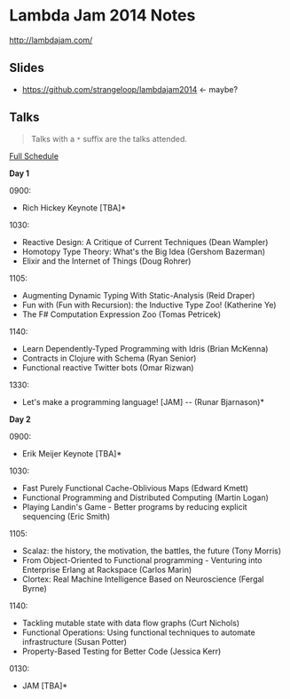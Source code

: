 # Lambda Jam 2014 Notes

http://lambdajam.com/

## Slides

* https://github.com/strangeloop/lambdajam2014 <- maybe?

## Talks

> Talks with a `*` suffix are the talks attended.

[Full Schedule](http://www.lambdajam.com/program.html)

__Day 1__

0900:
 - Rich Hickey Keynote [TBA]*

1030:
 - Reactive Design: A Critique of Current Techniques (Dean Wampler)
 - Homotopy Type Theory: What's the Big Idea (Gershom Bazerman)
 - Elixir and the Internet of Things (Doug Rohrer)

1105:
 - Augmenting Dynamic Typing With Static-Analysis (Reid Draper)
 - Fun with (Fun with Recursion): the Inductive Type Zoo! (Katherine Ye)
 - The F# Computation Expression Zoo (Tomas Petricek)

1140:
 - Learn Dependently-Typed Programming with Idris (Brian McKenna)
 - Contracts in Clojure with Schema (Ryan Senior)
 - Functional reactive Twitter bots (Omar Rizwan)

1330:
 - Let's make a programming language! [JAM] -- (Runar Bjarnason)*

__Day 2__

0900:
 - Erik Meijer Keynote [TBA]*

1030:
 - Fast Purely Functional Cache-Oblivious Maps (Edward Kmett)
 - Functional Programming and Distributed Computing (Martin Logan)
 - Playing Landin's Game - Better programs by reducing explicit sequencing (Eric Smith)

1105:
 - Scalaz: the history, the motivation, the battles, the future (Tony Morris)
 - From Object-Oriented to Functional programming - Venturing into Enterprise Erlang at Rackspace (Carlos Marin)
 - Clortex: Real Machine Intelligence Based on Neuroscience (Fergal Byrne)

1140:
 - Tackling mutable state with data flow graphs (Curt Nichols)
 - Functional Operations: Using functional techniques to automate infrastructure (Susan Potter)
 - Property-Based Testing for Better Code (Jessica Kerr)

0130:
 - JAM [TBA]*
